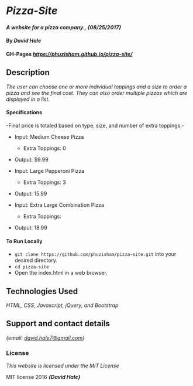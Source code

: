 # _Pizza-Site_

#### _A website for a pizza company., {08/25/2017}_

#### By _**David Hale**_

#### GH-Pages _https://phuzisham.github.io/pizza-site/_

## Description

_The user can choose one or more individual toppings and a size to order a pizza and see the final cost. They can also order multiple pizzas which are displayed in a list._

#### Specifications

-Final price is totaled based on type, size, and number of extra toppings.-

* Input: Medium Cheese Pizza
  * Extra Toppings: 0

* Output: $9.99

* Input: Large Pepperoni Pizza
  * Extra Toppings: 3

* Output: 15.99

* Input: Extra Large Combination Pizza
  * Extra Toppings:
  
* Output: 18.99


#### To Run Locally
* `git clone https://github.com/phuzisham/pizza-site.git` into your desired directory.
* `cd pizza-site`
* Open the index.html in a web browser.

## Technologies Used

_HTML, CSS, Javascript, jQuery, and Bootstrap_

## Support and contact details

_{email: david.hale7@gmail.com}_

### License

*This website is licensed under the MIT License*

MIT license 2016 **_{David Hale}_**
